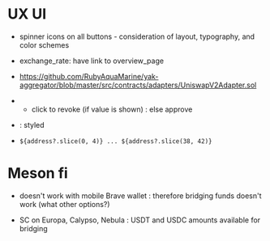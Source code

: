 # UX UI

- spinner icons on all buttons - consideration of layout, typography, and color schemes

- exchange_rate: have link to overview_page

- https://github.com/RubyAquaMarine/yak-aggregator/blob/master/src/contracts/adapters/UniswapV2Adapter.sol

- - <TokenApprove> click to revoke (if value is shown) : else approve

- <TokenInfoBox > : styled

- `${address?.slice(0, 4)} ... ${address?.slice(38, 42)}`

# Meson fi

- doesn't work with mobile Brave wallet : therefore bridging funds doesn't work (what other options?)

- SC on Europa, Calypso, Nebula : USDT and USDC amounts available for bridging
